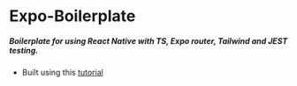 # Expo-Boilerplate

##### Boilerplate for using React Native with TS, Expo router, Tailwind and JEST testing. 

- Built using this [tutorial](https://www.drewis.cool/story/setup-react-native-in-2023-post)
